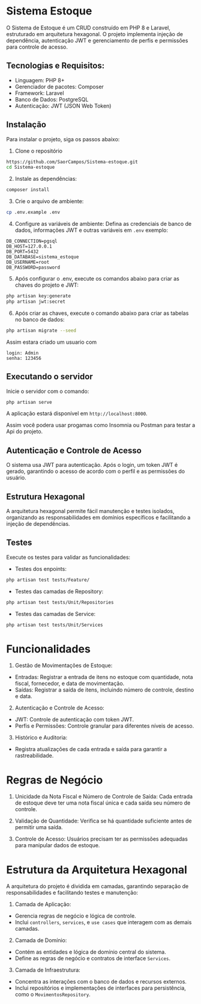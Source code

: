 # Sistema Estoque

O Sistema de Estoque é um CRUD construído em PHP 8 e Laravel, estruturado em arquitetura hexagonal. O projeto implementa injeção de dependência, autenticação JWT e gerenciamento de perfis e permissões para controle de acesso.

## Tecnologias e Requisitos:
* Linguagem: PHP 8+
* Gerenciador de pacotes: Composer
* Framework: Laravel
* Banco de Dados: PostgreSQL
* Autenticação: JWT (JSON Web Token)

## Instalação
Para instalar o projeto, siga os passos abaixo:

1. Clone o repositório
```bash
https://github.com/SaorCampos/Sistema-estoque.git
cd Sistema-estoque
```
2. Instale as dependências:
```bash
composer install
```
3. Crie o arquivo de ambiente:
```bash
cp .env.example .env
```
4. Configure as variáveis de ambiente: Defina as credenciais de banco de dados, informações JWT e outras variáveis em ``.env`` exemplo:
```
DB_CONNECTION=pgsql
DB_HOST=127.0.0.1
DB_PORT=5432
DB_DATABASE=sistema_estoque
DB_USERNAME=root
DB_PASSWORD=password
```
5. Após configurar o .env, execute os comandos abaixo para criar as chaves do projeto e JWT:
```bash
php artisan key:generate
php artisan jwt:secret
```
6. Após criar as chaves, execute o comando abaixo para criar as tabelas no banco de dados:
```bash
php artisan migrate --seed
```
Assim estara criado um usuario com 
```
login: Admin
senha: 123456
```
## Executando o servidor
Inicie o servidor com o comando:
```bash
php artisan serve
```
A aplicação estará disponível em ``http://localhost:8000``.

Assim você podera usar progamas como Insomnia ou Postman para testar a Api do projeto.

## Autenticação e Controle de Acesso
O sistema usa JWT para autenticação. Após o login, um token JWT é gerado, garantindo o acesso de acordo com o perfil e as permissões do usuário.
## Estrutura Hexagonal
A arquitetura hexagonal permite fácil manutenção e testes isolados, organizando as responsabilidades em domínios específicos e facilitando a injeção de dependências.
## Testes
Execute os testes para validar as funcionalidades:

* Testes dos enpoints:
```bash
php artisan test tests/Feature/
```
* Testes das camadas de Repository:
```bash
php artisan test tests/Unit/Repositories
```
* Testes das camadas de Service:
```bash
php artisan test tests/Unit/Services
```
# Funcionalidades
1. Gestão de Movimentações de Estoque:
* Entradas: Registrar a entrada de itens no estoque com quantidade, nota fiscal, fornecedor, e data de movimentação.
* Saídas: Registrar a saída de itens, incluindo número de controle, destino e data.
2. Autenticação e Controle de Acesso:
* JWT: Controle de autenticação com token JWT.
* Perfis e Permissões: Controle granular para diferentes níveis de acesso.
3. Histórico e Auditoria:
* Registra atualizações de cada entrada e saída para garantir a rastreabilidade.

# Regras de Negócio
1. Unicidade da Nota Fiscal e Número de Controle de Saída: Cada entrada de estoque deve ter uma nota fiscal única e cada saída seu número de controle.

2. Validação de Quantidade: Verifica se há quantidade suficiente antes de permitir uma saída.

3. Controle de Acesso: Usuários precisam ter as permissões adequadas para manipular dados de estoque.

# Estrutura da Arquitetura Hexagonal
A arquitetura do projeto é dividida em camadas, garantindo separação de responsabilidades e facilitando testes e manutenção:

1. Camada de Aplicação:
* Gerencia regras de negócio e lógica de controle.
* Inclui ``controllers``, ``services``, e ``use cases`` que interagem com as demais camadas.

2. Camada de Domínio:
* Contém as entidades e lógica de domínio central do sistema.
* Define as regras de negócio e contratos de interface ``Services``.

3. Camada de Infraestrutura:
* Concentra as interações com o banco de dados e recursos externos.
* Inclui repositórios e implementações de interfaces para persistência, como o ``MovimentosRepository``.

